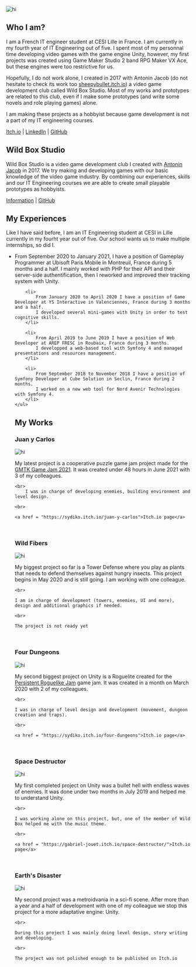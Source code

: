 <link rel="stylesheet" href="Style.css">
<img src="Gab Banner.png" alt="hi" class="banner"/>

## Who I am?
<p class="paragraph">
	I am a French IT engineer student at CESI Lille in France. I am currently in my fourth year of IT Engineering out of five.
	I spent most of my personnal time developing video games with the game engine Unity, however, my first projects was created using Game Maker Studio 2 band RPG Maker VX Ace, but these engines were too restrictive for us. 
</p>

<p class="paragraph">
	Hopefully, I do not work alone, I created in 2017 with Antonin Jacob (do not hesitate to check its work too <a href = "https://sheepybullet.itch.io/">sheepybullet.itch.io</a>) a video game development club called Wild Box Studio.
	Most of my works and prototypes are related to this club, even if I make some prototypes (and write some novels and role playing games) alone.
</p>

<p class="paragraph">
	I am making these projects as a hobbyist because game development is not a part of my IT engineering courses.
</p>

<p class="centered">
	<a href = "https://gabriel-jouet.itch.io/">Itch.io</a> |
	<a href = "https://www.linkedin.com/in/gabriel-jouet-2909aa15a/">LinkedIn</a> |
	<a href = "https://github.com/GabrielJouet">GitHub</a>
</p>


## Wild Box Studio
<p class="paragraph">
	Wild Box Studio is a video game development club I created with <a href ="https://www.linkedin.com/in/antonin-jacob-lille/">Antonin Jacob</a> in 2017. 
	We try making and developing games with our basic knowledge of the video game industry. 
	By combining our experiences, skills and our IT Engineering courses we are able to create small playable prototypes as hobbyists.
</p>

<p class="centered">
	<a href = "https://wild-box-studio.github.io/Wild-Box-Studio/">Information</a> |
	<a href = "https://github.com/Wild-Box-Studio">GitHub</a>
</p>


## My Experiences
<p class="paragraph">
	Like I have said before, I am an IT Engineering student at CESI in Lille currently in my fourht year out of five.
	Our school wants us to make multiple internships, so did I.
	<ul>
		<li>
			From September 2020 to January 2021, I have a position of Gameplay Programmer at Ubisoft Paris Mobile in Montreuil, France during 5 months and a half.
			I mainly worked with PHP for their API and their server-side authentification, then I reworked and improved their tracking system with Unity.
		</li>

		<li>
			From January 2020 to April 2020 I have a position of Game Developer at YS Interactive in Valenciennes, France during 3 months and a half.
			I developed several mini-games with Unity in order to test cognitive skills.
		</li>

		<li>
			From April 2019 to June 2019 I have a position of Web Developer at AREP FRESC in Roubaix, France during 3 months.
			I developped a web-based tool with Symfony 4 and managed presentations and resources management.
		</li>

		<li>
			From September 2018 to November 2018 I have a position of Symfony Developer at Cube Solution in Seclin, France during 2 months.
			I worked on a new web tool for Nord Avenir Technologies with Symfony 4.
		</li>
	</ul>
</p>


## My Works
### Juan y Carlos
<img src="Juan y Carlos.png" alt="hi" class="figure"/>

<p class="centered">
	My latest project is a cooperative puzzle game jam project made for the <a href="https://itch.io/jam/gmtk-2021">GMTK Game Jam 2021</a>. It was created under 48 hours in June 2021 with 3 of my colleagues.

	<br>
		I was in charge of developing enemies, building environment and level design.

	<br>
	
	<a href = "https://sydiko.itch.io/juan-y-carlos">Itch.io page</a>  
</p>

<br>


### Wild Fibers
<img src="Wild Fibers.png" alt="hi" class="figure"/>

<p class="centered">
	My biggest project so far is a Tower Defense where you play as plants that needs to defend themselves against hungry insects. This project begins in May 2020 and is still going. I am working with one colleague.
	
	<br>

	I am in charge of development (towers, enemies, UI and more), design and additional graphics if needed.

	<br>

	The project is not ready yet
</p>

<br>


### Four Dungeons
<img src="Four Dungeons.png" alt="hi" class="figure"/>

<p class="centered">
	My second biggest project on Unity is a Roguelite created for the <a href="https://itch.io/jam/persistent-roguelike-jam">Persistent Roguelike Jam</a> game jam. It was created in a month on March 2020 with 2 of my colleagues.

	<br>

	I was in charge of level design and development (movement, dungeon creation and traps).
	
	<br>

	<a href = "https://sydiko.itch.io/four-dungeons">Itch.io page</a> 
</p>

<br>


### Space Destructor
<img src="Space Destructor.png" alt="hi" class="figure"/>

<p class="centered">
	My first completed project on Unity was a bullet hell with endless waves of enemies. It was done under two months in July 2019 and helped me to understand Unity.
	
	<br>

	I was working alone on this project, but, one of the member of Wild Box helped me with the music theme.

	<br>

	<a href = "https://gabriel-jouet.itch.io/space-destructor/">Itch.io page</a>  
</p>

<br>


### Earth's Disaster
<img src="Earth's Disaster.png" alt="hi" class="figure"/>

<p class="centered">
	My second project was a metroidvania in a sci-fi scene. After more than a year and a half of development with one of my colleague we stop this project for a more adaptative engine: Unity.

	<br>

	During this project I was mainly doing level design, story writing and developing.
	
	<br>

	The project was not polished enough to be published on Itch.io
</p>
